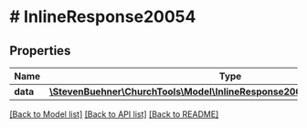 # # InlineResponse20054

## Properties

Name | Type | Description | Notes
------------ | ------------- | ------------- | -------------
**data** | [**\StevenBuehner\ChurchTools\Model\InlineResponse20044DataAccountGroups[]**](InlineResponse20044DataAccountGroups.md) |  | [optional]

[[Back to Model list]](../../README.md#models) [[Back to API list]](../../README.md#endpoints) [[Back to README]](../../README.md)
